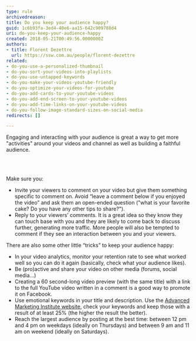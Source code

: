 ```yaml
---
type: rule
archivedreason: 
title: Do you keep your audience happy?
guid: 1c6b93fa-3ed4-40e6-aa15-642c909788d4
uri: do-you-keep-your-audience-happy
created: 2018-05-21T00:49:56.0000000Z
authors:
- title: Florent Dezettre
  url: https://ssw.com.au/people/florent-dezettre
related:
- do-you-use-a-personalized-thumbnail
- do-you-sort-your-videos-into-playlists
- do-you-use-untapped-keywords
- do-you-make-your-videos-youtube-friendly
- do-you-optimize-your-videos-for-youtube
- do-you-add-cards-to-your-youtube-videos
- do-you-add-end-screen-to-your-youtube-videos
- do-you-add-time-links-on-your-youtube-videos
- do-you-follow-image-standard-sizes-on-social-media
redirects: []

---
```



<p>Engaging and interacting with your audience is great a way to get more &quot;activities&quot;​ around your videos and channel as well as building a faithful audience.​​<br></p>
<br><excerpt class='endintro'></excerpt><br>
<p>Make sure you&#58;<br></p><p></p><ul><li>Invite your viewers to comment on your video but give them something specific to comment on. Avoid “leave a comment below if you enjoyed the video” and ask them an open-ended question (&quot;what is your favorite cake? Do you have any other tips to share?&quot;).</li><li>Reply to your viewers’ comments. It is a great idea so they know they can touch base with you and they are likely to come back to discuss further, generating more traffic. More people will also be tempted to comment if they see an interaction between you and your viewers.</li></ul><p>There are also some other little “tricks” to keep your audience happy&#58;</p><ul><li>In your video analytics, monitor your retention rate to see what worked well so you can do it again (basically, check what your audience likes).</li><li>Be (pro)active and share your video on other media (forums, social media…)</li><li>Creating a 60 second-long video preview (with the same title) with a link to the full YouTube video written in a comment is a good way to promote it on Facebook.</li><li>Use emotional keywords in your title and description. Use the <a href="http&#58;//www.aminstitute.com/headline/index.htm">Advanced Marketing Institute website</a>, check your keywords and keep those with a result of at least 25% (the higher the result the better).</li><li>Reach the largest audience by posting at the best time&#58; between 12 pm and 4 pm on weekdays (ideally on Thursdays) and between 9 am and 11 am on weekend (ideally on Saturdays).<br></li></ul><p><br></p>


